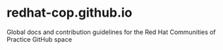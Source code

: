# redhat-cop.github.io
Global docs and contribution guidelines for the Red Hat Communities of Practice GitHub space
